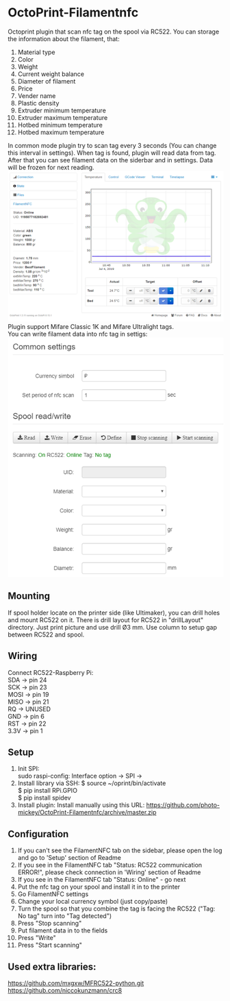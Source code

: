 # OctoPrint-Filamentnfc

Octoprint plugin that scan nfc tag on the spool via RC522. You can storage the information about the filament, that:

1. Material type    
2. Color    
3. Weight    
4. Current weight balance    
5. Diameter  of filament    
6. Price    
7. Vender name    
8. Plastic density    
9. Extruder minimum temperature    
10. Extruder maximum temperature    
11. Hotbed minimum temperature    
12. Hotbed maximum temperature    

In common mode plugin try to scan tag every 3 seconds (You can change this interval in settings). When tag is found, plugin will read data from tag. After that you can see filament data on the siderbar and in settings. Data will be frozen for next reading.    
![Side bar](/Screenshot/FirstScreen.png)
Plugin support Mifare Classic 1K and Mifare Ultralight tags.    
You can write filament data into nfc tag in settigs:
![Settings](/Screenshot/SettingsScreen.png)

## Mounting

If spool holder locate on the printer side (like Ultimaker), you can drill holes and mount RC522 on it. There is drill layout for RC522 in "drillLayout" directory. Just print picture and use drill Ø3 mm. Use column to setup gap between RC522 and spool.

## Wiring

Connect RC522-Raspberry Pi:    
SDA  -> pin 24    
SCK  -> pin 23    
MOSI -> pin 19    
MISO -> pin 21    
RQ   -> UNUSED    
GND  -> pin 6    
RST  -> pin 22    
3.3V -> pin 1    

## Setup

1. Init SPI:    
    sudo raspi-config:
    Interface option -> SPI -> <Yes>
2. Install library via SSH:
    $ source ~/oprint/bin/activate    
    $ pip install RPi.GPIO    
    $ pip install spidev    
3. Install plugin:
    Install manually using this URL:
    https://github.com/photo-mickey/OctoPrint-Filamentnfc/archive/master.zip

## Configuration

1. If you can't  see the FilamentNFC tab on the sidebar, please open the log and go to 'Setup' section of Readme    
2. If you see in the FilamentNFC tab "Status: RC522 communication ERROR!", please check connection in 'Wiring' section of Readme    
3. If you see in the FilamentNFC tab "Status: Online" - go next    
2. Put the nfc tag on your spool and install it in to the printer    
3. Go FilamentNFC settings    
4. Change your local currency symbol  (just copy/paste)    
5. Turn the spool so that you combine the tag is facing the RC522 ("Tag: No tag" turn into "Tag detected")    
6. Press "Stop scanning"    
7. Put filament data in to the fields    
8. Press "Write"    
9. Press "Start scanning"    


## Used extra libraries: 

https://github.com/mxgxw/MFRC522-python.git    
https://github.com/niccokunzmann/crc8    
